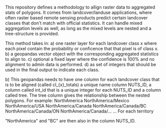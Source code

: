 This repository defines a methodology to allign raster data to aggregated stats of polygons. 
It comes from landcover/landuse applications, where often raster based remote sensing products predict certain landcover classes that don't match with official statistics. 
It can handle mixed aggregation levels as well, as long as the mixed levels are nested and a tree-structure is provided. 

This method takes in:
a) one raster layer for each landcover class x where each pixel contain the probability or conficence that that pixel is of class x. 
b) a geopandas vector object with the corresponding aggregated statistics to align to.
c) optional a fixed layer where the confidence is 100% and no alignment to admin data is performed.
d) as set of integers that should be used in the final output to indicate each class.


b) This geopandas needs to have one column for each landcover class that is to be aligned (called cl_{x}_totals) a unique name column NUTS_ID, a column called int_id that is a unique integer for each NUTS_ID and a column called tree. 
The tree column gives the relationship between the nested polygons. 
For example:
NorthAmerica
NorthAmerica/Mexico
NorthAmerica/USA
NorthAmerica/Canada
NorthAmerica/Canada/BC
NorthAmerica/Canada/ON
NorthAmerica/Canada/...
... For each territory


"NorthAmerica" and "BC" are then also in the column NUTS_ID. 